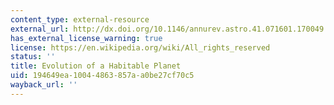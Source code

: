 ```yaml
---
content_type: external-resource
external_url: http://dx.doi.org/10.1146/annurev.astro.41.071601.170049
has_external_license_warning: true
license: https://en.wikipedia.org/wiki/All_rights_reserved
status: ''
title: Evolution of a Habitable Planet
uid: 194649ea-1004-4863-857a-a0be27cf70c5
wayback_url: ''
---
```

